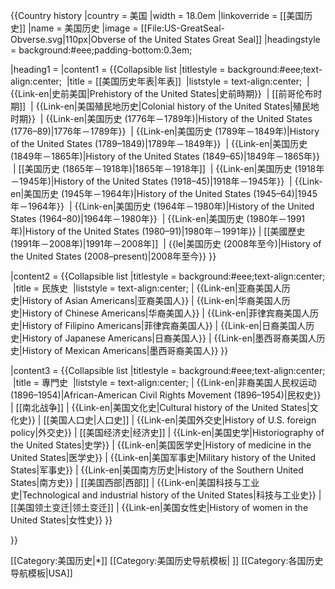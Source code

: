 {{Country history
|country = 美国
|width = 18.0em
|linkoverride = [[美国历史]]
|name = 美国历史
|image = [[File:US-GreatSeal-Obverse.svg|110px|Obverse of the United States Great Seal]]
|headingstyle = background:#eee;padding-bottom:0.3em;

|heading1 = 
|content1 = {{Collapsible list
  |titlestyle = background:#eee;text-align:center;
  |title = [[美国历史年表|年表]]
  |liststyle = text-align:center;
  | {{Link-en|史前美国|Prehistory of the United States|史前時期}}
  | [[前哥伦布时期]]
  | {{Link-en|美国殖民地历史|Colonial history of the United States|殖民地时期}}
  | {{Link-en|美国历史 (1776年－1789年)|History of the United States (1776–89)|1776年－1789年}}
  | {{Link-en|美国历史 (1789年－1849年)|History of the United States (1789–1849)|1789年－1849年}}
  | {{Link-en|美国历史 (1849年－1865年)|History of the United States (1849–65)|1849年－1865年}}
  | [[美国历史 (1865年－1918年)|1865年－1918年]]
  | {{Link-en|美国历史 (1918年－1945年)|History of the United States (1918–45)|1918年－1945年}}
  | {{Link-en|美国历史 (1945年－1964年)|History of the United States (1945–64)|1945年－1964年}}
  | {{Link-en|美国历史 (1964年－1980年)|History of the United States (1964–80)|1964年－1980年}}
  | {{Link-en|美国历史 (1980年－1991年)|History of the United States (1980–91)|1980年－1991年}}
   | [[美國歷史 (1991年－2008年)|1991年－2008年]]
  | {{le|美国历史 (2008年至今)|History of the United States (2008–present)|2008年至今}}
 }}

|content2 =
 {{Collapsible list
  |titlestyle = background:#eee;text-align:center;
  |title = 民族史
  |liststyle = text-align:center;
  | {{Link-en|亚裔美国人历史|History of Asian Americans|亚裔美国人}}
  | {{Link-en|华裔美国人历史|History of Chinese Americans|华裔美国人}}
  | {{Link-en|菲律宾裔美国人历史|History of Filipino Americans|菲律宾裔美国人}}
  | {{Link-en|日裔美国人历史|History of Japanese Americans|日裔美国人}}
  | {{Link-en|墨西哥裔美国人历史|History of Mexican Americans|墨西哥裔美国人}}
 }}

|content3 =
 {{Collapsible list
  |titlestyle = background:#eee;text-align:center;
  |title = 專門史
  |liststyle = text-align:center;
  | {{Link-en|非裔美国人民权运动 (1896–1954)|African-American Civil Rights Movement (1896–1954)|民权史}}
  | [[南北战争]]
  | {{Link-en|美国文化史|Cultural history of the United States|文化史}}
  | [[美国人口史|人口史]]
  | {{Link-en|美国外交史|History of U.S. foreign policy|外交史}}
  | [[美国经济史|经济史]]
  | {{Link-en|美国史学|Historiography of the United States|史学}}
  | {{Link-en|美国医学史|History of medicine in the United States|医学史}}
  | {{Link-en|美国军事史|Military history of the United States|军事史}}
  | {{Link-en|美国南方历史|History of the Southern United States|南方史}}
  | [[美国西部|西部]]
  | {{Link-en|美国科技与工业史|Technological and industrial history of the United States|科技与工业史}}
  | [[美国领土变迁|领土变迁]]
  | {{Link-en|美国女性史|History of women in the United States|女性史}}
 }}

}}<noinclude>

[[Category:美国历史|*]]
[[Category:美国历史导航模板| ]]
[[Category:各国历史导航模板|USA]]
</noinclude>